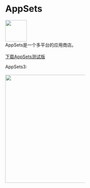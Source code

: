 # AppSets
<img src="https://i.loli.net/2021/05/16/BGC5IMwrSKm72v4.png" width="68" height="68"/><br>
AppSets是一个多平台的应用商店。<br><br>
<a href="http://1.14.59.81:3500/appsets/index">下载AppSets测试版</a>
<div style="display:flex;flex-direction:row">
  <div style="width:50%">
    AppSets3:<br><br>
    <img src="https://datas-1258462798.cos.ap-chengdu.myqcloud.com/as3_compose.png" width="600px" height="342px"/><br>
  </div>
</div>

